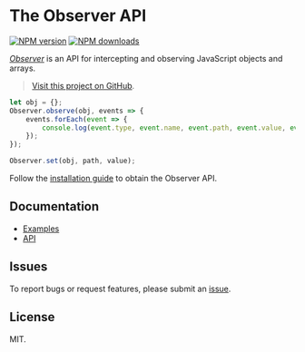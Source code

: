 # The Observer API

<!-- BADGES/ -->

<span class="badge-npmversion"><a href="https://npmjs.org/package/@webqit/observer" title="View this project on NPM"><img src="https://img.shields.io/npm/v/@webqit/observer.svg" alt="NPM version" /></a></span>
<span class="badge-npmdownloads"><a href="https://npmjs.org/package/@webqit/observer" title="View this project on NPM"><img src="https://img.shields.io/npm/dm/@webqit/observer.svg" alt="NPM downloads" /></a></span>

<!-- /BADGES -->

*[Observer](https://webqit.io/tooling/observer)* is an API for intercepting and observing JavaScript objects and arrays.

> [Visit this project on GitHub](https://github.com/webqit/observer).

```js
let obj = {};
Observer.observe(obj, events => {
    events.forEach(event => {
        console.log(event.type, event.name, event.path, event.value, event.oldValue);
    });
});

Observer.set(obj, path, value);
```

Follow the [installation guide](installation/README.md) to obtain the Observer API.

## Documentation
+ [Examples](examples/README.md)
+ [API](api/README.md)

## Issues
To report bugs or request features, please submit an [issue](https://github.com/webqit/observer/issues).

## License
MIT.
